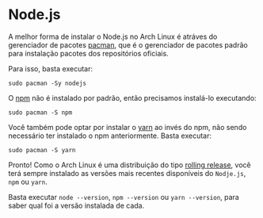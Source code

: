 # Node.js

A melhor forma de instalar o Node.js no Arch Linux é atráves do gerenciador de pacotes [pacman](<https://wiki.archlinux.org/index.php/Pacman_(Portugu%C3%AAs)>), que é o gerenciador de pacotes padrão para instalação pacotes dos repositórios oficiais.

Para isso, basta executar:

```shell
sudo pacman -Sy nodejs
```

O [npm](https://www.npmjs.com/) não é instalado por padrão, então precisamos instalá-lo executando:

```shell
sudo pacman -S npm
```

Você também pode optar por instalar o [yarn](https://yarnpkg.com/pt-BR/) ao invés do npm, não sendo necessário ter instalado o npm anteriormente. Basta executar:

```shell
sudo pacman -S yarn
```

Pronto! Como o Arch Linux é uma distribuição do tipo [rolling release](https://pt.wikipedia.org/wiki/Rolling_release), você terá sempre instalado as versões mais recentes disponíveis do `Nodje.js`, `npm` ou `yarn`.

Basta executar `node --version`, `npm --version` ou `yarn --version`, para saber qual foi a versão instalada de cada.
